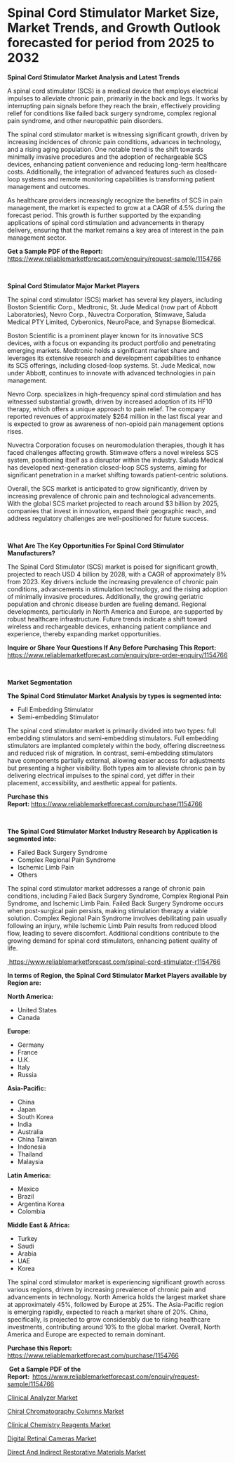 <p><h1>Spinal Cord Stimulator Market Size, Market Trends, and Growth Outlook forecasted for period from 2025 to 2032</h1></p><p><strong>Spinal Cord Stimulator Market Analysis and Latest Trends</strong></p>
<p><p>A spinal cord stimulator (SCS) is a medical device that employs electrical impulses to alleviate chronic pain, primarily in the back and legs. It works by interrupting pain signals before they reach the brain, effectively providing relief for conditions like failed back surgery syndrome, complex regional pain syndrome, and other neuropathic pain disorders. </p><p>The spinal cord stimulator market is witnessing significant growth, driven by increasing incidences of chronic pain conditions, advances in technology, and a rising aging population. One notable trend is the shift towards minimally invasive procedures and the adoption of rechargeable SCS devices, enhancing patient convenience and reducing long-term healthcare costs. Additionally, the integration of advanced features such as closed-loop systems and remote monitoring capabilities is transforming patient management and outcomes. </p><p>As healthcare providers increasingly recognize the benefits of SCS in pain management, the market is expected to grow at a CAGR of 4.5% during the forecast period. This growth is further supported by the expanding applications of spinal cord stimulation and advancements in therapy delivery, ensuring that the market remains a key area of interest in the pain management sector.</p></p>
<p><strong>Get a Sample PDF of the Report:&nbsp;</strong> <a href="https://www.reliablemarketforecast.com/enquiry/request-sample/1154766?utm_campaign=1903&utm_medium=2&utm_source=Github&utm_content=ia&utm_term=03032025&utm_id=spinal-cord-stimulator">https://www.reliablemarketforecast.com/enquiry/request-sample/1154766</a></p>
<p>&nbsp;</p>
<p><strong>Spinal Cord Stimulator Major Market Players</strong></p>
<p><p>The spinal cord stimulator (SCS) market has several key players, including Boston Scientific Corp., Medtronic, St. Jude Medical (now part of Abbott Laboratories), Nevro Corp., Nuvectra Corporation, Stimwave, Saluda Medical PTY Limited, Cyberonics, NeuroPace, and Synapse Biomedical. </p><p>Boston Scientific is a prominent player known for its innovative SCS devices, with a focus on expanding its product portfolio and penetrating emerging markets. Medtronic holds a significant market share and leverages its extensive research and development capabilities to enhance its SCS offerings, including closed-loop systems. St. Jude Medical, now under Abbott, continues to innovate with advanced technologies in pain management.</p><p>Nevro Corp. specializes in high-frequency spinal cord stimulation and has witnessed substantial growth, driven by increased adoption of its HF10 therapy, which offers a unique approach to pain relief. The company reported revenues of approximately $264 million in the last fiscal year and is expected to grow as awareness of non-opioid pain management options rises.</p><p>Nuvectra Corporation focuses on neuromodulation therapies, though it has faced challenges affecting growth. Stimwave offers a novel wireless SCS system, positioning itself as a disruptor within the industry. Saluda Medical has developed next-generation closed-loop SCS systems, aiming for significant penetration in a market shifting towards patient-centric solutions.</p><p>Overall, the SCS market is anticipated to grow significantly, driven by increasing prevalence of chronic pain and technological advancements. With the global SCS market projected to reach around $3 billion by 2025, companies that invest in innovation, expand their geographic reach, and address regulatory challenges are well-positioned for future success.</p></p>
<p>&nbsp;</p>
<p><strong>What Are The Key Opportunities For Spinal Cord Stimulator Manufacturers?</strong></p>
<p><p>The Spinal Cord Stimulator (SCS) market is poised for significant growth, projected to reach USD 4 billion by 2028, with a CAGR of approximately 8% from 2023. Key drivers include the increasing prevalence of chronic pain conditions, advancements in stimulation technology, and the rising adoption of minimally invasive procedures. Additionally, the growing geriatric population and chronic disease burden are fueling demand. Regional developments, particularly in North America and Europe, are supported by robust healthcare infrastructure. Future trends indicate a shift toward wireless and rechargeable devices, enhancing patient compliance and experience, thereby expanding market opportunities.</p></p>
<p><strong>Inquire or Share Your Questions If Any Before Purchasing This Report:</strong> <a href="https://www.reliablemarketforecast.com/enquiry/pre-order-enquiry/1154766?utm_campaign=1903&utm_medium=2&utm_source=Github&utm_content=ia&utm_term=03032025&utm_id=spinal-cord-stimulator">https://www.reliablemarketforecast.com/enquiry/pre-order-enquiry/1154766</a></p>
<p>&nbsp;</p>
<p><strong>Market Segmentation</strong></p>
<p><strong>The Spinal Cord Stimulator Market Analysis by types is segmented into:</strong></p>
<p><ul><li>Full Embedding Stimulator</li><li>Semi-embedding Stimulator</li></ul></p>
<p><p>The spinal cord stimulator market is primarily divided into two types: full embedding stimulators and semi-embedding stimulators. Full embedding stimulators are implanted completely within the body, offering discreetness and reduced risk of migration. In contrast, semi-embedding stimulators have components partially external, allowing easier access for adjustments but presenting a higher visibility. Both types aim to alleviate chronic pain by delivering electrical impulses to the spinal cord, yet differ in their placement, accessibility, and aesthetic appeal for patients.</p></p>
<p><strong>Purchase this Report:&nbsp;</strong><a href="https://www.reliablemarketforecast.com/purchase/1154766?utm_campaign=1903&utm_medium=2&utm_source=Github&utm_content=ia&utm_term=03032025&utm_id=spinal-cord-stimulator">https://www.reliablemarketforecast.com/purchase/1154766</a></p>
<p>&nbsp;</p>
<p><strong>The Spinal Cord Stimulator Market Industry Research by Application is segmented into:</strong></p>
<p><ul><li>Failed Back Surgery Syndrome</li><li>Complex Regional Pain Syndrome</li><li>Ischemic Limb Pain</li><li>Others</li></ul></p>
<p><p>The spinal cord stimulator market addresses a range of chronic pain conditions, including Failed Back Surgery Syndrome, Complex Regional Pain Syndrome, and Ischemic Limb Pain. Failed Back Surgery Syndrome occurs when post-surgical pain persists, making stimulation therapy a viable solution. Complex Regional Pain Syndrome involves debilitating pain usually following an injury, while Ischemic Limb Pain results from reduced blood flow, leading to severe discomfort. Additional conditions contribute to the growing demand for spinal cord stimulators, enhancing patient quality of life.</p></p>
<p><a href="https://www.reliablemarketforecast.com/spinal-cord-stimulator-r1154766?utm_campaign=1903&utm_medium=2&utm_source=Github&utm_content=ia&utm_term=03032025&utm_id=spinal-cord-stimulator">&nbsp;https://www.reliablemarketforecast.com/spinal-cord-stimulator-r1154766</a></p>
<p><strong>In terms of Region, the Spinal Cord Stimulator Market Players available by Region are:</strong></p>
<p>
    <p> <strong> North America: </strong>
        <ul>
            <li>United States</li>
            <li>Canada</li>
        </ul>
        </p> 
    <p> <strong> Europe: </strong>
        <ul>
            <li>Germany</li>
            <li>France</li>
            <li>U.K.</li>
            <li>Italy</li>
            <li>Russia</li>
        </ul>
        </p> 
    <p> <strong> Asia-Pacific: </strong>
        <ul>
            <li>China</li>
            <li>Japan</li>
            <li>South Korea</li>
            <li>India</li>
            <li>Australia</li>
            <li>China Taiwan</li>
            <li>Indonesia</li>
            <li>Thailand</li>
            <li>Malaysia</li>
        </ul>
        </p> 
    <p> <strong> Latin America: </strong>
        <ul>
            <li>Mexico</li>
            <li>Brazil</li>
            <li>Argentina Korea</li>
            <li>Colombia</li>
        </ul>
        </p> 
    <p> <strong> Middle East & Africa: </strong>
        <ul>
            <li>Turkey</li>
            <li>Saudi</li>
            <li>Arabia</li>
            <li>UAE</li>
            <li>Korea</li>
        </ul>
    </p>
    </p>
<p><p>The spinal cord stimulator market is experiencing significant growth across various regions, driven by increasing prevalence of chronic pain and advancements in technology. North America holds the largest market share at approximately 45%, followed by Europe at 25%. The Asia-Pacific region is emerging rapidly, expected to reach a market share of 20%. China, specifically, is projected to grow considerably due to rising healthcare investments, contributing around 10% to the global market. Overall, North America and Europe are expected to remain dominant.</p></p>
<p><strong>Purchase this Report: </strong><a href="https://www.reliablemarketforecast.com/purchase/1154766?utm_campaign=1903&utm_medium=2&utm_source=Github&utm_content=ia&utm_term=03032025&utm_id=spinal-cord-stimulator">https://www.reliablemarketforecast.com/purchase/1154766</a></p>
<p>&nbsp;<strong>Get a Sample PDF of the Report:&nbsp;&nbsp;</strong><a href="https://www.reliablemarketforecast.com/enquiry/request-sample/1154766?utm_campaign=1903&utm_medium=2&utm_source=Github&utm_content=ia&utm_term=03032025&utm_id=spinal-cord-stimulator">https://www.reliablemarketforecast.com/enquiry/request-sample/1154766</a></p>
<p><strong></strong></p>
<p><p><a href="https://github.com/dibesnayee/Market-Research-Report-List-1/blob/main/clinical-analyzer-market.md?utm_campaign=1903&utm_medium=2&utm_source=Github&utm_content=ia&utm_term=03032025&utm_id=spinal-cord-stimulator">Clinical Analyzer Market</a></p><p><a href="https://github.com/vassihucz/Market-Research-Report-List-1/blob/main/chiral-chromatography-columns-market.md?utm_campaign=1903&utm_medium=2&utm_source=Github&utm_content=ia&utm_term=03032025&utm_id=spinal-cord-stimulator">Chiral Chromatography Columns Market</a></p><p><a href="https://github.com/rreynagjysma65/Market-Research-Report-List-1/blob/main/clinical-chemistry-reagents-market.md?utm_campaign=1903&utm_medium=2&utm_source=Github&utm_content=ia&utm_term=03032025&utm_id=spinal-cord-stimulator">Clinical Chemistry Reagents Market</a></p><p><a href="https://github.com/abexjeliti/Market-Research-Report-List-1/blob/main/digital-retinal-cameras-market.md?utm_campaign=1903&utm_medium=2&utm_source=Github&utm_content=ia&utm_term=03032025&utm_id=spinal-cord-stimulator">Digital Retinal Cameras Market</a></p><p><a href="https://github.com/duzcupetriv/Market-Research-Report-List-1/blob/main/direct-and-indirect-restorative-materials-market.md?utm_campaign=1903&utm_medium=2&utm_source=Github&utm_content=ia&utm_term=03032025&utm_id=spinal-cord-stimulator">Direct And Indirect Restorative Materials Market</a></p></p>